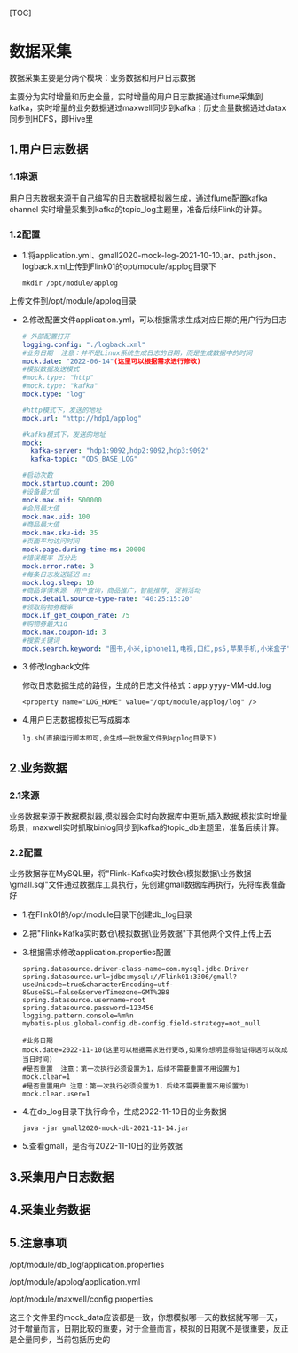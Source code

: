 [TOC]

# 数据采集

数据采集主要是分两个模块：业务数据和用户日志数据

主要分为实时增量和历史全量，实时增量的用户日志数据通过flume采集到kafka，实时增量的业务数据通过maxwell同步到kafka；历史全量数据通过datax同步到HDFS，即Hive里

## 1.用户日志数据

### 1.1来源

用户日志数据来源于自己编写的日志数据模拟器生成，通过flume配置kafka channel 实时增量采集到kafka的topic_log主题里，准备后续Flink的计算。

### 1.2配置

- 1.将application.yml、gmall2020-mock-log-2021-10-10.jar、path.json、logback.xml上传到Flink01的opt/module/applog目录下

  ```shell
  mkdir /opt/module/applog
  ```

上传文件到/opt/module/applog目录

- 2.修改配置文件application.yml，可以根据需求生成对应日期的用户行为日志

  ```yaml
  # 外部配置打开
  logging.config: "./logback.xml"
  #业务日期  注意：并不是Linux系统生成日志的日期，而是生成数据中的时间
  mock.date: "2022-06-14"(这里可以根据需求进行修改)
  #模拟数据发送模式
  #mock.type: "http"
  #mock.type: "kafka"
  mock.type: "log"
  
  #http模式下，发送的地址
  mock.url: "http://hdp1/applog"
  
  #kafka模式下，发送的地址
  mock:
    kafka-server: "hdp1:9092,hdp2:9092,hdp3:9092"
    kafka-topic: "ODS_BASE_LOG"
  
  #启动次数
  mock.startup.count: 200
  #设备最大值
  mock.max.mid: 500000
  #会员最大值
  mock.max.uid: 100
  #商品最大值
  mock.max.sku-id: 35
  #页面平均访问时间
  mock.page.during-time-ms: 20000
  #错误概率 百分比
  mock.error.rate: 3
  #每条日志发送延迟 ms
  mock.log.sleep: 10
  #商品详情来源  用户查询，商品推广，智能推荐, 促销活动
  mock.detail.source-type-rate: "40:25:15:20"
  #领取购物券概率
  mock.if_get_coupon_rate: 75
  #购物券最大id
  mock.max.coupon-id: 3
  #搜索关键词  
  mock.search.keyword: "图书,小米,iphone11,电视,口红,ps5,苹果手机,小米盒子"
  ```

- 3.修改logback文件

  修改日志数据生成的路径，生成的日志文件格式：app.yyyy-MM-dd.log

  ```shell
  <property name="LOG_HOME" value="/opt/module/applog/log" />
  ```

- 4.用户日志数据模拟已写成脚本

  ```shell
  lg.sh(直接运行脚本即可,会生成一批数据文件到applog目录下)
  ```

## 2.业务数据

### 2.1来源

业务数据来源于数据模拟器,模拟器会实时向数据库中更新,插入数据,模拟实时增量场景，maxwell实时抓取binlog同步到kafka的topic_db主题里，准备后续计算。

### 2.2配置

业务数据存在MySQL里，将"Flink+Kafka实时数仓\模拟数据\业务数据\gmall.sql"文件通过数据库工具执行，先创建gmall数据库再执行，先将库表准备好

- 1.在Flink01的/opt/module目录下创建db_log目录

- 2.把"Flink+Kafka实时数仓\模拟数据\业务数据"下其他两个文件上传上去

- 3.根据需求修改application.properties配置

  ```shell
  spring.datasource.driver-class-name=com.mysql.jdbc.Driver
  spring.datasource.url=jdbc:mysql://Flink01:3306/gmall?useUnicode=true&characterEncoding=utf-8&useSSL=false&serverTimezone=GMT%2B8
  spring.datasource.username=root
  spring.datasource.password=123456
  logging.pattern.console=%m%n
  mybatis-plus.global-config.db-config.field-strategy=not_null
  
  #业务日期
  mock.date=2022-11-10(这里可以根据需求进行更改,如果你想明显得验证得话可以改成当日时间)
  #是否重置  注意：第一次执行必须设置为1，后续不需要重置不用设置为1
  mock.clear=1
  #是否重置用户 注意：第一次执行必须设置为1，后续不需要重置不用设置为1
  mock.clear.user=1
  ```

- 4.在db_log目录下执行命令，生成2022-11-10日的业务数据

  ```shell
  java -jar gmall2020-mock-db-2021-11-14.jar
  ```

- 5.查看gmall，是否有2022-11-10日的业务数据

## 3.采集用户日志数据

## 4.采集业务数据

## 5.注意事项

/opt/module/db_log/application.properties

 /opt/module/applog/application.yml

/opt/module/maxwell/config.properties

这三个文件里的mock_data应该都是一致，你想模拟哪一天的数据就写哪一天，对于增量而言，日期比较的重要，对于全量而言，模拟的日期就不是很重要，反正是全量同步，当前包括历史的

